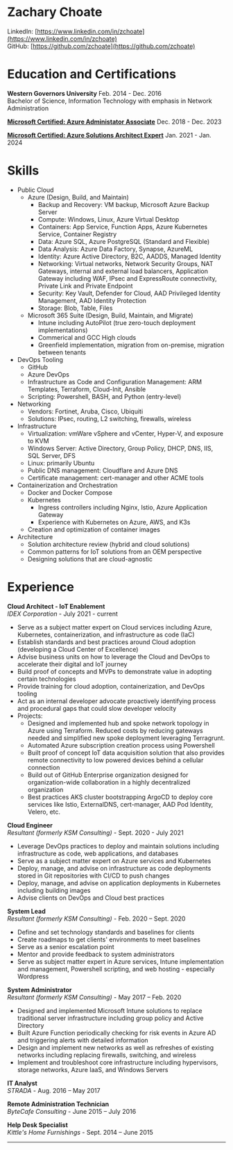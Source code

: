 # Zachary Choate
LinkedIn: [https://www.linkedin.com/in/zchoate](https://www.linkedin.com/in/zchoate) </br>
GitHub: [https://github.com/zchoate](https://github.com/zchoate)

# Education and Certifications

**Western Governors University**                                Feb. 2014 - Dec. 2016 <br>
   Bachelor of Science, Information Technology with emphasis in Network Administration

[**Microsoft Certified: Azure Administator Associate**](https://www.credly.com/badges/f0113f92-2077-4b39-ad4c-3ae4a5ab6964/public_url)                      Dec. 2018 - Dec. 2023

[**Microsoft Certified: Azure Solutions Architect Expert**](https://www.credly.com/badges/2e7d531b-d75f-4596-9091-30a18940ede7/public_url) Jan. 2021 - Jan. 2024


# Skills

- Public Cloud
   - Azure (Design, Build, and Maintain)
      - Backup and Recovery: VM backup, Microsoft Azure Backup Server
      - Compute: Windows, Linux, Azure Virtual Desktop
      - Containers: App Service, Function Apps, Azure Kubernetes Service, Container Registry
      - Data: Azure SQL, Azure PostgreSQL (Standard and Flexible)
      - Data Analysis: Azure Data Factory, Synapse, AzureML
      - Identity: Azure Active Directory, B2C, AADDS, Managed Identity
      - Networking: Virtual networks, Network Security Groups, NAT Gateways, internal and external load balancers, Application Gateway including WAF, IPsec and ExpressRoute connectivity, Private Link and Private Endpoint
      - Security: Key Vault, Defender for Cloud, AAD Privileged Identity Management, AAD Identity Protection
      - Storage: Blob, Table, Files
   - Microsoft 365 Suite (Design, Build, Maintain, and Migrate)
      - Intune including AutoPilot (true zero-touch deployment implementations)
      - Commerical and GCC High clouds
      - Greenfield implementation, migration from on-premise, migration between tenants
- DevOps Tooling
   - GitHub
   - Azure DevOps
   - Infrastructure as Code and Configuration Management: ARM Templates, Terraform, Cloud-Init, Ansible
   - Scripting: Powershell, BASH, and Python (entry-level)
- Networking
   - Vendors: Fortinet, Aruba, Cisco, Ubiquiti
   - Solutions: IPsec, routing, L2 switching, firewalls, wireless
- Infrastructure
   - Virtualization: vmWare vSphere and vCenter, Hyper-V, and exposure to KVM
   - Windows Server: Active Directory, Group Policy, DHCP, DNS, IIS, SQL Server, DFS
   - Linux: primarily Ubuntu
   - Public DNS management: Cloudflare and Azure DNS
   - Certificate management: cert-manager and other ACME tools
- Containerization and Orchestration
   - Docker and Docker Compose
   - Kubernetes
      - Ingress controllers including Nginx, Istio, Azure Application Gateway
      - Experience with Kubernetes on Azure, AWS, and K3s
   - Creation and optimization of container images
- Architecture
   - Solution architecture review (hybrid and cloud solutions)
   - Common patterns for IoT solutions from an OEM perspective
   - Designing solutions that are cloud-agnostic


# Experience

**Cloud Architect - IoT Enablement**</br>
*IDEX Corporation* -                                  July 2021 - current 
- Serve as a subject matter expert on Cloud services including Azure, Kubernetes, containerization, and infrastructure as code (IaC)
- Establish standards and best practices around Cloud adoption (developing a Cloud Center of Excellence)
- Advise business units on how to leverage the Cloud and DevOps to accelerate their digital and IoT journey
- Build proof of concepts and MVPs to demonstrate value in adopting certain technologies
- Provide training for cloud adoption, containerization, and DevOps tooling
- Act as an internal developer advocate proactively identifying process and procedural gaps that could slow developer velocity
- Projects:
   - Designed and implemented hub and spoke network topology in Azure using Terraform. Reduced costs by reducing gateways needed and simplified new spoke deployment leveraging Terragrunt.
   - Automated Azure subscription creation process using Powershell
   - Built proof of concept IoT data acquisition solution that also provides remote connectivity to low powered devices behind a cellular connection
   - Build out of GitHub Enterprise organization designed for organization-wide collaboration in a highly decentralized organization
   - Best practices AKS cluster bootstrapping ArgoCD to deploy core services like Istio, ExternalDNS, cert-manager, AAD Pod Identity, Velero, etc.

**Cloud Engineer**</br>
*Resultant (formerly KSM Consulting)* -               Sept. 2020 - July 2021
- Leverage DevOps practices to deploy and maintain solutions including infrastructure as code, web applications, and databases
- Serve as a subject matter expert on Azure services and Kubernetes
- Deploy, manage, and advise on infrastructure as code deployments stored in Git repositories with CI/CD to push changes
- Deploy, manage, and advise on application deployments in Kubernetes including building images
- Advise clients on DevOps and Cloud best practices

**System Lead**<br>
*Resultant (formerly KSM Consulting)* -               Feb. 2020 – Sept. 2020
- Define and set technology standards and baselines for clients
- Create roadmaps to get clients' environments to meet baselines
- Serve as a senior escalation point
- Mentor and provide feedback to system administrators
- Serve as subject matter expert in Azure services, Intune implementation and management, Powershell scripting, and web hosting - especially Wordpress

**System Administrator**<br> 
*Resultant (formerly KSM Consulting)* -               May 2017 – Feb. 2020
- Designed and implemented Microsoft Intune solutions to replace traditional server infrastructure including group policy and Active Directory
- Built Azure Function periodically checking for risk events in Azure AD and triggering alerts with detailed information
- Design and implement new networks as well as refreshes of existing networks including replacing firewalls, switching, and wireless
- Implement and troubleshoot core infrastructure including hypervisors, storage networks, Azure IaaS, and Windows Servers

**IT Analyst**<br>
*STRADA* -                     Aug. 2016 – May 2017

**Remote Administration Technician**<br> 
*ByteCafe Consulting* -            June 2015 – July 2016

**Help Desk Specialist**<br>
*Kittle's Home Furnishings* -       Sept. 2014 – June 2015
- - - -
